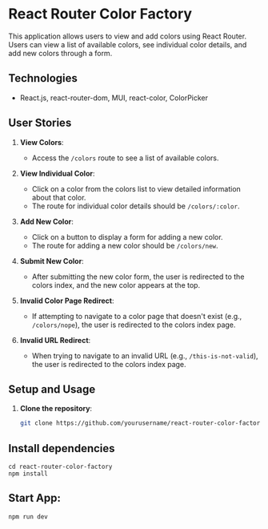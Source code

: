 # React Router Color Factory

This application allows users to view and add colors using React Router. Users can view a list of available colors, see individual color details, and add new colors through a form.

## Technologies

- React.js, react-router-dom, MUI, react-color, ColorPicker

## User Stories

1. **View Colors**:

   - Access the `/colors` route to see a list of available colors.

2. **View Individual Color**:

   - Click on a color from the colors list to view detailed information about that color.
   - The route for individual color details should be `/colors/:color`.

3. **Add New Color**:

   - Click on a button to display a form for adding a new color.
   - The route for adding a new color should be `/colors/new`.

4. **Submit New Color**:

   - After submitting the new color form, the user is redirected to the colors index, and the new color appears at the top.

5. **Invalid Color Page Redirect**:

   - If attempting to navigate to a color page that doesn't exist (e.g., `/colors/nope`), the user is redirected to the colors index page.

6. **Invalid URL Redirect**:
   - When trying to navigate to an invalid URL (e.g., `/this-is-not-valid`), the user is redirected to the colors index page.

## Setup and Usage

1. **Clone the repository**:

   ```bash
   git clone https://github.com/yourusername/react-router-color-factory.git
   ```

## Install dependencies

```
cd react-router-color-factory
npm install
```

## Start App:

`npm run dev`
